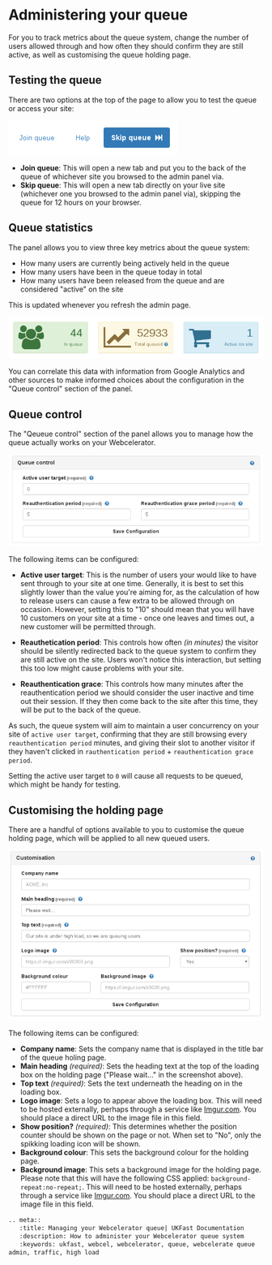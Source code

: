 # Administering your queue

For you to track metrics about the queue system, change the number of users allowed through and how often they should confirm they are still active, as well as customising the queue holding page.

## Testing the queue

There are two options at the top of the page to allow you to test the queue or access your site:

![WebCel Queue Admin Statistics](files/webcel-queue-skip.png)

* **Join queue**: This will open a new tab and put you to the back of the queue of whichever site you browsed to the admin panel via.
* **Skip queue**: This will open a new tab directly on your live site (whichever one you browsed to the admin panel via), skipping the queue for 12 hours on your browser.

## Queue statistics

The panel allows you to view three key metrics about the queue system:

* How many users are currently being actively held in the queue
* How many users have been in the queue today in total
* How many users have been released from the queue and are considered "active" on the site

This is updated whenever you refresh the admin page.

![WebCel Queue Admin Statistics](files/webcel-queue-stats.png)

You can correlate this data with information from Google Analytics and other sources to make informed choices about the configuration in the "Queue control" section of the panel.

## Queue control

The "Qeueue control" section of the panel allows you to manage how the queue actually works on your Webcelerator.

![WebCel Queue Admin Control](files/webcel-queue-control.png)

The following items can be configured:

* **Active user target**: This is the number of users your would like to have sent through to your site at one time. Generally, it is best to set this slightly lower than the value you're aiming for, as the calculation of how to release users can cause a few extra to be allowed through on occasion. However, setting this to "10" should mean that you will have 10 customers on your site at a time - once one leaves and times out, a new customer will be permitted through.

* **Reauthetication period**: This controls how often *(in minutes)* the visitor should be silently redirected back to the queue system to confirm they are still active on the site. Users won't notice this interaction, but setting this too low might cause problems with your site.

* **Reauthentication grace**: This controls how many minutes after the reauthentication period we should consider the user inactive and time out their session. If they then come back to the site after this time, they will be put to the back of the queue.

As such, the queue system will aim to maintain a user concurrency on your site of `active user target`, confirming that they are still browsing every `reauthentication period` minutes, and giving their slot to another visitor if they haven't clicked in `rauthentication period` + `reauthentication grace period`.

Setting the active user target to `0` will cause all requests to be queued, which might be handy for testing.

## Customising the holding page

There are a handful of options available to you to customise the queue holding page, which will be applied to all new queued users.

![WebCel Queue Admin Customise](files/webcel-queue-custom.png)

The following items can be configured:

* **Company name**: Sets the company name that is displayed in the title bar of the queue holing page.
* **Main heading** *(required)*: Sets the heading text at the top of the loading box on the holding page ("Please wait..." in the screenshot above).
* **Top text** *(required)*: Sets the text underneath the heading on in the loading box.
* **Logo image**: Sets a logo to appear above the loading box. This will need to be hosted externally, perhaps through a service like [Imgur.com](https://imgur.com). You should place a direct URL to the image file in this field.
* **Show position?** *(required)*: This determines whether the position counter should be shown on the page or not. When set to "No", only the spikking loading icon will be shown.
* **Background colour**: This sets the background colour for the holding page.
* **Background image**: This sets a background image for the holding page. Please note that this will have the following CSS applied: `background-repeat:no-repeat;`. This will need to be hosted externally, perhaps through a service like [Imgur.com](https://imgur.com). You should place a direct URL to the image file in this field.


```eval_rst
.. meta::
   :title: Managing your Webcelerator queue| UKFast Documentation
   :description: How to administer your Webcelerator queue system
   :keywords: ukfast, webcel, webcelerator, queue, webcelerate queue admin, traffic, high load
```

